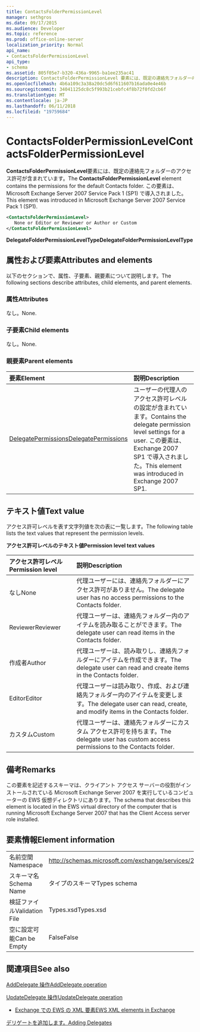 ```yaml
---
title: ContactsFolderPermissionLevel
manager: sethgros
ms.date: 09/17/2015
ms.audience: Developer
ms.topic: reference
ms.prod: office-online-server
localization_priority: Normal
api_name:
- ContactsFolderPermissionLevel
api_type:
- schema
ms.assetid: 805f05e7-b320-436a-9965-ba1ee235ac41
description: ContactsFolderPermissionLevel 要素には、既定の連絡先フォルダーのアクセス許可が含まれています。 この要素は、Microsoft Exchange Server 2007 Service Pack 1 (SP1) で導入されました。
ms.openlocfilehash: 4b6a109c3a38a20dc5d6f611607b16ada0e4e46b
ms.sourcegitcommit: 34041125dc8c5f993b21cebfc4f8b72f0fd2cb6f
ms.translationtype: MT
ms.contentlocale: ja-JP
ms.lasthandoff: 06/11/2018
ms.locfileid: "19759684"
---
```

# <a name="contactsfolderpermissionlevel"></a><span data-ttu-id="00bb1-104">ContactsFolderPermissionLevel</span><span class="sxs-lookup"><span data-stu-id="00bb1-104">ContactsFolderPermissionLevel</span></span>

<span data-ttu-id="00bb1-105">**ContactsFolderPermissionLevel**要素には、既定の連絡先フォルダーのアクセス許可が含まれています。</span><span class="sxs-lookup"><span data-stu-id="00bb1-105">The **ContactsFolderPermissionLevel** element contains the permissions for the default Contacts folder.</span></span> <span data-ttu-id="00bb1-106">この要素は、Microsoft Exchange Server 2007 Service Pack 1 (SP1) で導入されました。</span><span class="sxs-lookup"><span data-stu-id="00bb1-106">This element was introduced in Microsoft Exchange Server 2007 Service Pack 1 (SP1).</span></span> 
  
```xml
<ContactsFolderPermissionLevel>
   None or Editor or Reviewer or Author or Custom
</ContactsFolderPermissionLevel>
```

 <span data-ttu-id="00bb1-107">**DelegateFolderPermissionLevelType**</span><span class="sxs-lookup"><span data-stu-id="00bb1-107">**DelegateFolderPermissionLevelType**</span></span>
## <a name="attributes-and-elements"></a><span data-ttu-id="00bb1-108">属性および要素</span><span class="sxs-lookup"><span data-stu-id="00bb1-108">Attributes and elements</span></span>

<span data-ttu-id="00bb1-109">以下のセクションで、属性、子要素、親要素について説明します。</span><span class="sxs-lookup"><span data-stu-id="00bb1-109">The following sections describe attributes, child elements, and parent elements.</span></span>
  
### <a name="attributes"></a><span data-ttu-id="00bb1-110">属性</span><span class="sxs-lookup"><span data-stu-id="00bb1-110">Attributes</span></span>

<span data-ttu-id="00bb1-111">なし。</span><span class="sxs-lookup"><span data-stu-id="00bb1-111">None.</span></span>
  
### <a name="child-elements"></a><span data-ttu-id="00bb1-112">子要素</span><span class="sxs-lookup"><span data-stu-id="00bb1-112">Child elements</span></span>

<span data-ttu-id="00bb1-113">なし。</span><span class="sxs-lookup"><span data-stu-id="00bb1-113">None.</span></span>
  
### <a name="parent-elements"></a><span data-ttu-id="00bb1-114">親要素</span><span class="sxs-lookup"><span data-stu-id="00bb1-114">Parent elements</span></span>

|<span data-ttu-id="00bb1-115">**要素**</span><span class="sxs-lookup"><span data-stu-id="00bb1-115">**Element**</span></span>|<span data-ttu-id="00bb1-116">**説明**</span><span class="sxs-lookup"><span data-stu-id="00bb1-116">**Description**</span></span>|
|:-----|:-----|
|[<span data-ttu-id="00bb1-117">DelegatePermissions</span><span class="sxs-lookup"><span data-stu-id="00bb1-117">DelegatePermissions</span></span>](delegatepermissions.md) <br/> |<span data-ttu-id="00bb1-118">ユーザーの代理人のアクセス許可レベルの設定が含まれています。</span><span class="sxs-lookup"><span data-stu-id="00bb1-118">Contains the delegate permission level settings for a user.</span></span> <span data-ttu-id="00bb1-119">この要素は、Exchange 2007 SP1 で導入されました。</span><span class="sxs-lookup"><span data-stu-id="00bb1-119">This element was introduced in Exchange 2007 SP1.</span></span>  <br/> |
   
## <a name="text-value"></a><span data-ttu-id="00bb1-120">テキスト値</span><span class="sxs-lookup"><span data-stu-id="00bb1-120">Text value</span></span>

<span data-ttu-id="00bb1-121">アクセス許可レベルを表す文字列値を次の表に一覧します。</span><span class="sxs-lookup"><span data-stu-id="00bb1-121">The following table lists the text values that represent the permission levels.</span></span>
  
<span data-ttu-id="00bb1-122">**アクセス許可レベルのテキスト値**</span><span class="sxs-lookup"><span data-stu-id="00bb1-122">**Permission level text values**</span></span>

|<span data-ttu-id="00bb1-123">**アクセス許可レベル**</span><span class="sxs-lookup"><span data-stu-id="00bb1-123">**Permission level**</span></span>|<span data-ttu-id="00bb1-124">**説明**</span><span class="sxs-lookup"><span data-stu-id="00bb1-124">**Description**</span></span>|
|:-----|:-----|
|<span data-ttu-id="00bb1-125">なし</span><span class="sxs-lookup"><span data-stu-id="00bb1-125">None</span></span>  <br/> |<span data-ttu-id="00bb1-126">代理ユーザーには、連絡先フォルダーにアクセス許可がありません。</span><span class="sxs-lookup"><span data-stu-id="00bb1-126">The delegate user has no access permissions to the Contacts folder.</span></span>  <br/> |
|<span data-ttu-id="00bb1-127">Reviewer</span><span class="sxs-lookup"><span data-stu-id="00bb1-127">Reviewer</span></span>  <br/> |<span data-ttu-id="00bb1-128">代理ユーザーは、連絡先フォルダー内のアイテムを読み取ることができます。</span><span class="sxs-lookup"><span data-stu-id="00bb1-128">The delegate user can read items in the Contacts folder.</span></span>  <br/> |
|<span data-ttu-id="00bb1-129">作成者</span><span class="sxs-lookup"><span data-stu-id="00bb1-129">Author</span></span>  <br/> |<span data-ttu-id="00bb1-130">代理ユーザーは、読み取りし、連絡先フォルダーにアイテムを作成できます。</span><span class="sxs-lookup"><span data-stu-id="00bb1-130">The delegate user can read and create items in the Contacts folder.</span></span>  <br/> |
|<span data-ttu-id="00bb1-131">Editor</span><span class="sxs-lookup"><span data-stu-id="00bb1-131">Editor</span></span>  <br/> |<span data-ttu-id="00bb1-132">代理ユーザーは読み取り、作成、および連絡先フォルダー内のアイテムを変更します。</span><span class="sxs-lookup"><span data-stu-id="00bb1-132">The delegate user can read, create, and modify items in the Contacts folder.</span></span>  <br/> |
|<span data-ttu-id="00bb1-133">カスタム</span><span class="sxs-lookup"><span data-stu-id="00bb1-133">Custom</span></span>  <br/> |<span data-ttu-id="00bb1-134">代理ユーザーは、連絡先フォルダーにカスタム アクセス許可を持ちます。</span><span class="sxs-lookup"><span data-stu-id="00bb1-134">The delegate user has custom access permissions to the Contacts folder.</span></span>  <br/> |
   
## <a name="remarks"></a><span data-ttu-id="00bb1-135">備考</span><span class="sxs-lookup"><span data-stu-id="00bb1-135">Remarks</span></span>

<span data-ttu-id="00bb1-136">この要素を記述するスキーマは、クライアント アクセス サーバーの役割がインストールされている Microsoft Exchange Server 2007 を実行しているコンピューターの EWS 仮想ディレクトリにあります。</span><span class="sxs-lookup"><span data-stu-id="00bb1-136">The schema that describes this element is located in the EWS virtual directory of the computer that is running Microsoft Exchange Server 2007 that has the Client Access server role installed.</span></span>
  
## <a name="element-information"></a><span data-ttu-id="00bb1-137">要素情報</span><span class="sxs-lookup"><span data-stu-id="00bb1-137">Element information</span></span>

|||
|:-----|:-----|
|<span data-ttu-id="00bb1-138">名前空間</span><span class="sxs-lookup"><span data-stu-id="00bb1-138">Namespace</span></span>  <br/> |http://schemas.microsoft.com/exchange/services/2006/types  <br/> |
|<span data-ttu-id="00bb1-139">スキーマ名</span><span class="sxs-lookup"><span data-stu-id="00bb1-139">Schema Name</span></span>  <br/> |<span data-ttu-id="00bb1-140">タイプのスキーマ</span><span class="sxs-lookup"><span data-stu-id="00bb1-140">Types schema</span></span>  <br/> |
|<span data-ttu-id="00bb1-141">検証ファイル</span><span class="sxs-lookup"><span data-stu-id="00bb1-141">Validation File</span></span>  <br/> |<span data-ttu-id="00bb1-142">Types.xsd</span><span class="sxs-lookup"><span data-stu-id="00bb1-142">Types.xsd</span></span>  <br/> |
|<span data-ttu-id="00bb1-143">空に設定可能</span><span class="sxs-lookup"><span data-stu-id="00bb1-143">Can be Empty</span></span>  <br/> |<span data-ttu-id="00bb1-144">False</span><span class="sxs-lookup"><span data-stu-id="00bb1-144">False</span></span>  <br/> |
   
## <a name="see-also"></a><span data-ttu-id="00bb1-145">関連項目</span><span class="sxs-lookup"><span data-stu-id="00bb1-145">See also</span></span>



[<span data-ttu-id="00bb1-146">AddDelegate 操作</span><span class="sxs-lookup"><span data-stu-id="00bb1-146">AddDelegate operation</span></span>](adddelegate-operation.md)
  
[<span data-ttu-id="00bb1-147">UpdateDelegate 操作</span><span class="sxs-lookup"><span data-stu-id="00bb1-147">UpdateDelegate operation</span></span>](updatedelegate-operation.md)


- [<span data-ttu-id="00bb1-148">Exchange での EWS の XML 要素</span><span class="sxs-lookup"><span data-stu-id="00bb1-148">EWS XML elements in Exchange</span></span>](ews-xml-elements-in-exchange.md)


[<span data-ttu-id="00bb1-149">デリゲートを追加します。</span><span class="sxs-lookup"><span data-stu-id="00bb1-149">Adding Delegates</span></span>](http://msdn.microsoft.com/library/3a744150-66a3-4a13-9433-793603ba5038%28Office.15%29.aspx)

